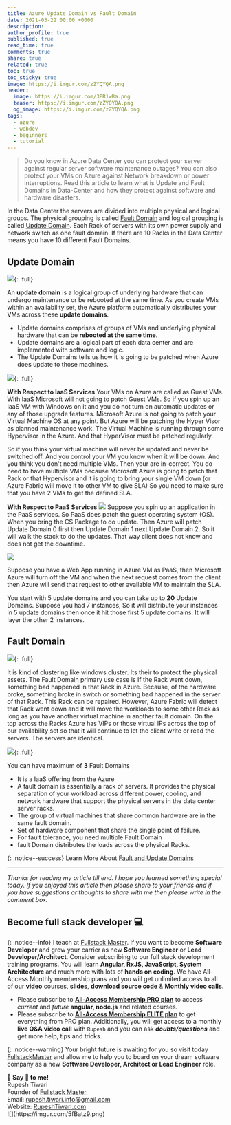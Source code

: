 ```yaml
---
title: Azure Update Domain vs Fault Domain
date: 2021-03-22 00:00 +0000
description:
author_profile: true
published: true
read_time: true
comments: true
share: true
related: true
toc: true
toc_sticky: true
image: https://i.imgur.com/zZYQYQA.png
header:
  image: https://i.imgur.com/3PR1wRa.png
  teaser: https://i.imgur.com/zZYQYQA.png
  og_image: https://i.imgur.com/zZYQYQA.png
tags:
  - azure
  - webdev
  - beginners
  - tutorial
---
```


> Do you know in Azure Data Center you can protect your server against regular server software maintenance outages? You can also protect your VMs on Azure against Network breakdown or power interruptions. Read this article to learn what is Update and Fault Domains in Data-Center and how they protect against software and hardware disasters.

In the Data Center the servers are divided into multiple physical and logical groups. The physical grouping is called [Fault Domain](#why-do-we-separate-servers-in-different-racks) and logical grouping is called [Update Domain](#why-group-servers-in-update-domains). Each Rack of servers with its own power supply and network switch as one fault domain. If there are 10 Racks in the Data Center means you have 10 different Fault Domains.

## Update Domain

![](https://imgur.com/go8fjZ9.png){: .full}

An **update domain** is a logical group of underlying hardware that can undergo maintenance or be rebooted at the same time. As you create VMs within an availability set, the Azure platform automatically distributes your VMs across these **update domains**.

- Update domains comprises of groups of VMs and underlying physical hardware that can be **rebooted at the same time**.
- Update domains are a logical part of each data center and are implemented with software and logic.
- The Update Domains tells us how it is going to be patched when Azure does update to those machines.

![](https://imgur.com/FmgxQu5.png){: .full}

**With Respect to IaaS Services**
Your VMs on Azure are called as Guest VMs. With IaaS Microsoft will not going to patch Guest VMs. So if you spin up an IaaS VM with Windows on it and you do not turn on automatic updates or any of those upgrade features. Microsoft Azure is not going to patch your Virtual Machine OS at any point. But Azure will be patching the Hyper Visor as planned maintenance work. The Virtual Machine is running through some Hypervisor in the Azure. And that HyperVisor must be patched regularly.

So if you think your virtual machine will never be updated and never be switched off. And you control your VM you know when it will be down. And you think you don't need multiple VMs. Then your are in-correct. You do need to have multiple VMs because Microsoft Azure is going to patch that Rack or that Hypervisor and it is going to bring your single VM down (or Azure Fabric will move it to other VM to give SLA) So you need to make sure that you have 2 VMs to get the defined SLA.

**With Respect to PaaS Services**
![](https://imgur.com/IhbZ0o1.png)
Suppose you spin up an application in the PaaS services. So PaaS does patch the guest operating system (OS). When you bring the CS Package to do update. Then Azure will patch Update Domain 0 first then Update Domain 1 next Update Domain 2. So it will walk the stack to do the updates. That way client does not know and does not get the downtime.

![](https://imgur.com/WSze6Do.png)

Suppose you have a Web App running in Azure VM as PaaS, then Microsoft Azure will turn off the VM and when the next request comes from the client then Azure will send that request to other available VM to maintain the SLA.

You start with 5 update domains and you can take up to **20** Update Domains. Suppose you had 7 instances, So it will distribute your instances in 5 update domains then once it hit those first 5 update domains. It will layer the other 2 instances.

## Fault Domain

![](https://imgur.com/8nolkCg.png){: .full}

It is kind of clustering like windows cluster. Its their to protect the physical assets. The Fault Domain primary use case is If the Rack went down, something bad happened in that Rack in Azure. Because, of the hardware broke, something broke in switch or something bad happened in the server of that Rack. This Rack can be repaired. However, Azure Fabric will detect that Rack went down and it will move the workloads to some other Rack as long as you have another virtual machine in another fault domain. On the top across the Racks Azure has VIPs or those virtual IPs across the top of our availability set so that it will continue to let the client write or read the servers. The servers are identical.

![](https://i.imgur.com/lSGq9iI.png){: .full}

You can have maximum of **3** Fault Domains

- It is a IaaS offering from the Azure
- A fault domain is essentially a rack of servers. It provides the physical separation of your workload across different power, cooling, and network hardware that support the physical servers in the data center server racks.
- The group of virtual machines that share common hardware are in the same fault domain.
- Set of hardware component that share the single point of failure.
- For fault tolerance, you need multiple Fault Domain
- fault Domain distributes the loads across the physical Racks.

{: .notice--success}
Learn More About [Fault and Update Domains](https://docs.microsoft.com/en-us/azure/virtual-machines/availability)

---

_Thanks for reading my article till end. I hope you learned something special today. If you enjoyed this article then please share to your friends and if you have suggestions or thoughts to share with me then please write in the comment box._

## Become full stack developer 💻

{: .notice--info}
I teach at [Fullstack Master](https://www.fullstackmaster.net). If you want to become **Software Developer** and grow your carrier as new **Software Engineer** or **Lead Developer/Architect**. Consider subscribing to our full stack development training programs. You will learn **Angular, RxJS, JavaScript, System Architecture** and much more with lots of **hands on coding**. We have All-Access Monthly membership plans and you will get unlimited access to all of our **video** courses, **slides**, **download source code** & **Monthly video calls**.

- Please subscribe to **[All-Access Membership PRO plan](https://www.fullstackmaster.net/pro)** to access _current_ and _future_ **angular, node.js** and related courses.
- Please subscribe to **[All-Access Membership ELITE plan](https://www.fullstackmaster.net/elite)** to get everything from PRO plan. Additionally, you will get access to a monthly **live Q&A video call** with `Rupesh` and you can ask **_doubts/questions_** and get more help, tips and tricks.

{: .notice--warning}
Your bright future is awaiting for you so visit today [FullstackMaster](www.fullstackmaster.net) and allow me to help you to board on your dream software company as a new **Software Developer, Architect or Lead Engineer** role.

<div class="notice--success">
<strong>💖 Say 👋 to me!</strong>
<br>Rupesh Tiwari
<br>Founder of <a href="https://www.fullstackmaster.net">Fullstack Master </a>
<br>Email: <a href="mailto:rupesh.tiwari.info@gmail.com?subject=Hi">rupesh.tiwari.info@gmail.com</a>
<br>Website: <a href="https://www.rupeshtiwari.com">RupeshTiwari.com </a>
</div>
![](https://imgur.com/5fBatz9.png)
